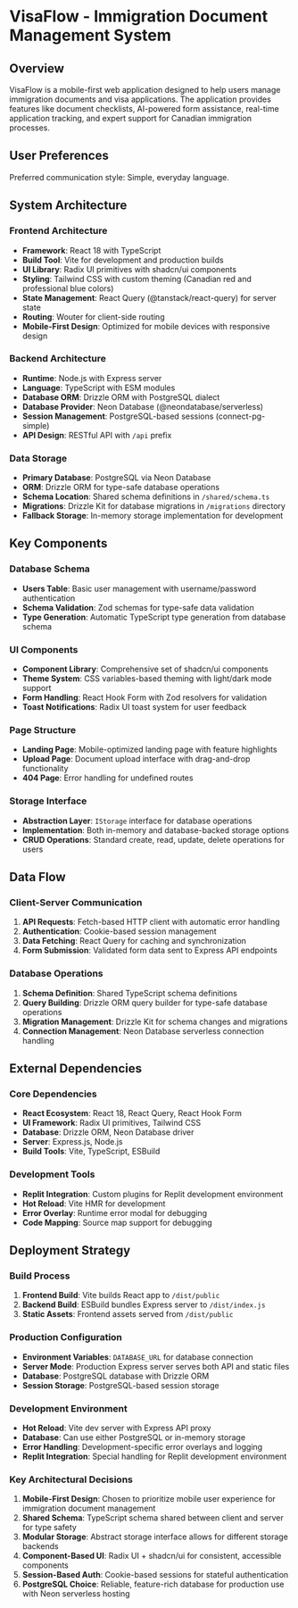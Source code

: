 # VisaFlow - Immigration Document Management System

## Overview

VisaFlow is a mobile-first web application designed to help users manage immigration documents and visa applications. The application provides features like document checklists, AI-powered form assistance, real-time application tracking, and expert support for Canadian immigration processes.

## User Preferences

Preferred communication style: Simple, everyday language.

## System Architecture

### Frontend Architecture
- **Framework**: React 18 with TypeScript
- **Build Tool**: Vite for development and production builds
- **UI Library**: Radix UI primitives with shadcn/ui components
- **Styling**: Tailwind CSS with custom theming (Canadian red and professional blue colors)
- **State Management**: React Query (@tanstack/react-query) for server state
- **Routing**: Wouter for client-side routing
- **Mobile-First Design**: Optimized for mobile devices with responsive design

### Backend Architecture
- **Runtime**: Node.js with Express server
- **Language**: TypeScript with ESM modules
- **Database ORM**: Drizzle ORM with PostgreSQL dialect
- **Database Provider**: Neon Database (@neondatabase/serverless)
- **Session Management**: PostgreSQL-based sessions (connect-pg-simple)
- **API Design**: RESTful API with `/api` prefix

### Data Storage
- **Primary Database**: PostgreSQL via Neon Database
- **ORM**: Drizzle ORM for type-safe database operations
- **Schema Location**: Shared schema definitions in `/shared/schema.ts`
- **Migrations**: Drizzle Kit for database migrations in `/migrations` directory
- **Fallback Storage**: In-memory storage implementation for development

## Key Components

### Database Schema
- **Users Table**: Basic user management with username/password authentication
- **Schema Validation**: Zod schemas for type-safe data validation
- **Type Generation**: Automatic TypeScript type generation from database schema

### UI Components
- **Component Library**: Comprehensive set of shadcn/ui components
- **Theme System**: CSS variables-based theming with light/dark mode support
- **Form Handling**: React Hook Form with Zod resolvers for validation
- **Toast Notifications**: Radix UI toast system for user feedback

### Page Structure
- **Landing Page**: Mobile-optimized landing page with feature highlights
- **Upload Page**: Document upload interface with drag-and-drop functionality
- **404 Page**: Error handling for undefined routes

### Storage Interface
- **Abstraction Layer**: `IStorage` interface for database operations
- **Implementation**: Both in-memory and database-backed storage options
- **CRUD Operations**: Standard create, read, update, delete operations for users

## Data Flow

### Client-Server Communication
1. **API Requests**: Fetch-based HTTP client with automatic error handling
2. **Authentication**: Cookie-based session management
3. **Data Fetching**: React Query for caching and synchronization
4. **Form Submission**: Validated form data sent to Express API endpoints

### Database Operations
1. **Schema Definition**: Shared TypeScript schema definitions
2. **Query Building**: Drizzle ORM query builder for type-safe database operations
3. **Migration Management**: Drizzle Kit for schema changes and migrations
4. **Connection Management**: Neon Database serverless connection handling

## External Dependencies

### Core Dependencies
- **React Ecosystem**: React 18, React Query, React Hook Form
- **UI Framework**: Radix UI primitives, Tailwind CSS
- **Database**: Drizzle ORM, Neon Database driver
- **Server**: Express.js, Node.js
- **Build Tools**: Vite, TypeScript, ESBuild

### Development Tools
- **Replit Integration**: Custom plugins for Replit development environment
- **Hot Reload**: Vite HMR for development
- **Error Overlay**: Runtime error modal for debugging
- **Code Mapping**: Source map support for debugging

## Deployment Strategy

### Build Process
1. **Frontend Build**: Vite builds React app to `/dist/public`
2. **Backend Build**: ESBuild bundles Express server to `/dist/index.js`
3. **Static Assets**: Frontend assets served from `/dist/public`

### Production Configuration
- **Environment Variables**: `DATABASE_URL` for database connection
- **Server Mode**: Production Express server serves both API and static files
- **Database**: PostgreSQL database with Drizzle ORM
- **Session Storage**: PostgreSQL-based session storage

### Development Environment
- **Hot Reload**: Vite dev server with Express API proxy
- **Database**: Can use either PostgreSQL or in-memory storage
- **Error Handling**: Development-specific error overlays and logging
- **Replit Integration**: Special handling for Replit development environment

### Key Architectural Decisions

1. **Mobile-First Design**: Chosen to prioritize mobile user experience for immigration document management
2. **Shared Schema**: TypeScript schema shared between client and server for type safety
3. **Modular Storage**: Abstract storage interface allows for different storage backends
4. **Component-Based UI**: Radix UI + shadcn/ui for consistent, accessible components
5. **Session-Based Auth**: Cookie-based sessions for stateful authentication
6. **PostgreSQL Choice**: Reliable, feature-rich database for production use with Neon serverless hosting